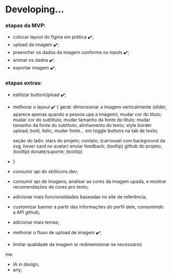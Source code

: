 # Developing...

### etapas da MVP:

-   colocar layout do figma em prática ✔️;
-   upload da imagem ✔️;
-   preencher os dados da imagem conforme os inputs ✔️;
-   animar os dados ✔️;
-   exportar imagem ✔️;

### etapas extras:

-   estilizar buttonUpload ✔️;
-   melhorar o layout ✔️ {
    geral:
    dimensionar a imagem verticalmente (slider, aparece apenas quando a pessoa upa a imagem);
    mudar cor do título;
    mudar cor do subtítulo;
    mudar tamanho da fonte do título;
    mudar tamanho da fonte do subtítulo;
    alinhamento do texto;
    style border upload;
    bold, italic, mudar fonte... em toggle buttons na tab de texto;

    seção do lado:
    stars do projeto;
    contato; (carrousel com background da svg, hover card no avatar)
    enviar feedback; (tooltip)
    github do projeto; (tooltip)
    donate/suporte; (tooltip)

-   }
-   consumir api do skillicons.dev;
-   consumir api de imagens, analisar as cores da imagem upada, e mostrar recomendações de cores pro texto;
-   adicionar mais funcionalidades baseadas no site de referência;
-   customizar banner a partir das informações do perfil dele, consumindo a API github;
-   adicionar mais temas;
-   melhorar o fluxo de upload de imagem ✔️;
-   limitar qualidade da imagem (e redimensionar se necessário)

me:

-   IA in design;
-   any;

<!--
svg ref:
https://developer.mozilla.org/en-US/docs/Web/SVG
https://www.youtube.com/watch?v=VNTmT1qMgp0&list=PLlAbYrWSYTiOufRJOeP73o4GR9N1afQdP
https://www.youtube.com/watch?v=4cEMgap9wpk
https://www.youtube.com/watch?v=sHK_9oDiimU
https://www.snoweb.io/en/web-design/svg-animation/#mask
https://github.com/Luk4x/gencard/blob/main/index.html
-->
